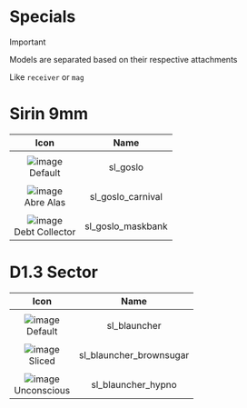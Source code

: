 # Specials

> [!IMPORTANT]
> Models are separated based on their respective attachments
>
> Like `receiver` or `mag`



# Sirin 9mm

| Icon | Name |
| :--: | :--: | 
| | | | | 
![image](https://github.com/user-attachments/assets/b1a907a8-fac5-45ca-9f50-5c92c925b609)<br> Default | sl_goslo | 
| | | | | 
![image](https://github.com/user-attachments/assets/c2c9e35f-da5f-4a65-81ea-e9ec72282576)<br> Abre Alas | sl_goslo_carnival  | 
| | | | | 
![image](https://github.com/user-attachments/assets/e3ce5e1e-c8b5-406d-8df1-b4015fed1bf2)<br> Debt Collector | sl_goslo_maskbank | 




# D1.3 Sector

| Icon | Name |
| :--: | :--: | 
| | | | | 
![image](https://github.com/user-attachments/assets/3c5cd600-80f7-4154-810c-42d9459d7593)<br> Default | sl_blauncher | 
| | | | | 
![image](https://github.com/user-attachments/assets/f51a9f74-846d-44b4-901e-d2fac9ff75e5)<br> Sliced | sl_blauncher_brownsugar | 
| | | | | 
![image](https://github.com/user-attachments/assets/324b2c61-e157-4cc1-9773-d03e50333298)<br> Unconscious | sl_blauncher_hypno | 













